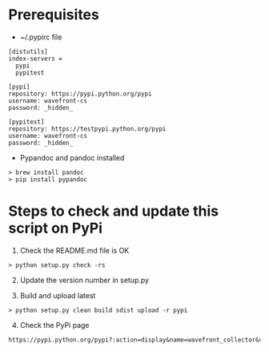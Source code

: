 # Prerequisites
- ~/.pypirc file
```
[distutils]
index-servers =
  pypi
  pypitest

[pypi]
repository: https://pypi.python.org/pypi
username: wavefront-cs
password: _hidden_

[pypitest]
repository: https://testpypi.python.org/pypi
username: wavefront-cs
password: _hidden_
```

- Pypandoc and pandoc installed
```
> brew install pandoc
> pip install pypandoc
```

# Steps to check and update this script on PyPi

1. Check the README.md file is OK
```
> python setup.py check -rs
```

2. Update the version number in setup.py

3. Build and upload latest
```
> python setup.py clean build sdist upload -r pypi
```

4. Check the PyPi page 
```
https://pypi.python.org/pypi?:action=display&name=wavefront_collector&version=NEW_VERSION_HERE
```

